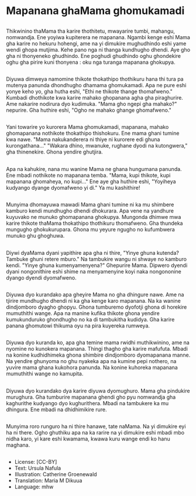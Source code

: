 # Mapanana ghaMama ghomukamadi

##
Thikwinino thaMama tha karire thothitetu, mwayarire tumbi, mahangu, nomwandja. Ene yoyiwa kupiterera ne mapanana. Ngambi kenge eshi Mama gha karire no hekuru hohengi, ame na yi dimukire mughudhindo eshi yame wendi ghopa mutjima. Kehe pano nga ni thanga kundhugho dhendi. Aye gho gha ni thonyeneko ghudhindo. Ene poghudi ghudhindo oghu ghondekire oghu gha pirire kuni thonyena : oku nga turanga mapanana ghokupya.

##
Diyuwa dimweya namomine thikote thokathipo thothikuru hana thi tura pa mutenya panunda dhondhugho dhamama ghomukamadi. Apa ne pure eshi yonye keho yo, gha hutha eshi, "Ethi ne thikote thange thomafweno." Kumbadi dhothikote kwa karire mahako ghopanana agha gha piraghurire. Ame nakarire nodirura dyo kudimuka. "Mama gho ngepi gha mahako?" nepurire. Gha huthire eshi, "Ogho ne mahako ghange ghomafweno."

##
Yani towarire yo kurorera Mama ghomukamadi, mapanana, mahako ghomapanana nothikote thokathipo thishokuru. Ene mama ghani tumine kwa nawe. "Mama nakukanderera ni thiye ni kurorere edi ghuna kurongathana..." "Wakara dhino, mwanuke, rughane dyodi na kutongwera," gha thinenekire. Ghona yendire ghutjira.

##
Apa na kahukire, nana mu wanine Mama ne ghana hungumana panunda. Ene mbadi nothikote no mapanana temba. "Mama, kupi thikote, kupi mapanana ghomaheya, no kupi..." Ene aye gha huthire eshi, "Yoyiheya kudyango dyange dyomafweno yi di." Ya mu kashithire!

##
Munyima dhomayuwa mawadi Mama ghani tumine ni ka mu shimbere kamburo kendi mundhugho dhendi dhokurara. Apa vene na yandhure kuyuvako ne munuko ghomapanana ghokupya. Mungonda dhimwe mwa karire thikote thaMama thokathipo thothikuru thomafweno. Gha thundeka mungugho ghokukurupara. Ghona mu yeyure ngugho no kufumbwera munuko ghu ghoghuwa.

##
Diywi dyaMama dyani yapithire apa gha ni thire, "Yinye ghuna kutenda? Tambuke ghuni retere mburo." Na tambukire wangu ni shwaye no kamburo kendi. "Yinye ghuna kumenyamenyena?" Ghepurire Mama. Dipwero dyendi dyani nongonithire eshi shime na menyamenyine koyi naka nongononine dyango dyendi dyomafweno.

##
Diyuwa dyo kurandako apa gheyire Mama no gha dhingure nawe. Ame na tjirire mundhugho dhendi ni ka gha kenge karo mapanana. Na ka wanine dindjomboro dyagho ghopyu. Ghona tumburemo dyofotji ghona di horekire mumuthithi wange. Apa na manine kufika thikote ghona yendire kumukunduruko ghondhugho no ka di tambukitha kudidya. Gha karire panana ghomutowi thikuma oyu na pira kuyereka rumweya.

##
Diyuwa dyo kuranda ko, apa gha temine mama rwidhi muthikwinino, ame na nyomine no kunokera mapanana. Thingi thagho gha karire mafufuta. Mbadi na konine kudhidhimeka ghona shimbire dindjomboro dyomapanana manne. Na yendire ghunyoma no ghu nyakeka apa na kumine pepi nothero, na yuvire mama ghana kukohora panunda. Na konine kuhoreka mapanana mumuthithi wange no kamupita.

##
Diyuwa dyo kurandako dya karire diyuwa dyomughuro. Mama gha pindukire murughura. Gha tumburire mapanana ghendi gho pyu nomwandja gha kaghurithe kudyango dyo kughurithera. Mbadi na tambukere ka mu dhingura. Ene mbadi na dhidhimikire rure.

##
Munyima roro runguro ha ni thire hanawe, tate naMama. Na yi dimukire eyi ha ni there. Ogho ghuthiku apa na ka rarire na yi dimukire eshi mbadi mbo nidha karo, yi kare eshi kwamama, kwawa kuru wange endi ko hanu maghana.

##
* License: [CC-BY]
* Text: Ursula Nafula
* Illustration: Catherine Groenewald
* Translation: Maria M Dikuua
* Language: mhw
